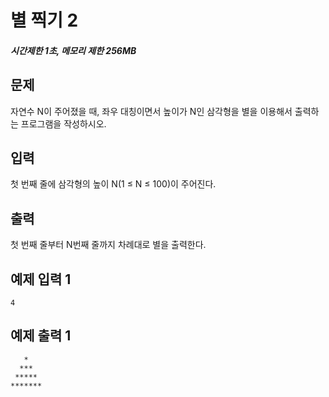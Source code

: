 # 별 찍기 2

##### 시간제한 1초, 메모리 제한 256MB

## 문제

자연수 N이 주어졌을 때, 좌우 대칭이면서 높이가 N인 삼각형을 별을 이용해서 출력하는 프로그램을 작성하시오.



## 입력

첫 번째 줄에 삼각형의 높이 N(1 ≤ N ≤ 100)이 주어진다.



## 출력

첫 번째 줄부터 N번째 줄까지 차례대로 별을 출력한다.



## 예제 입력 1

```
4
```



## 예제 출력 1

```
   *
  ***
 *****
*******
```


